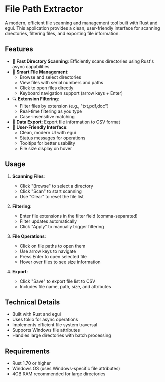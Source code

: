 # File Path Extractor

A modern, efficient file scanning and management tool built with Rust and egui. This application provides a clean, user-friendly interface for scanning directories, filtering files, and exporting file information.

## Features

- 🚀 **Fast Directory Scanning**: Efficiently scans directories using Rust's async capabilities
- 📁 **Smart File Management**: 
  - Browse and select directories
  - View files with serial numbers and paths
  - Click to open files directly
  - Keyboard navigation support (arrow keys + Enter)
- 🔍 **Extension Filtering**: 
  - Filter files by extension (e.g., "txt,pdf,doc")
  - Real-time filtering as you type
  - Case-insensitive matching
- 💾 **Data Export**: Export file information to CSV format
- 🎯 **User-Friendly Interface**:
  - Clean, modern UI with egui
  - Status messages for operations
  - Tooltips for better usability
  - File size display on hover

## Usage

1. **Scanning Files**:
   - Click "Browse" to select a directory
   - Click "Scan" to start scanning
   - Use "Clear" to reset the file list

2. **Filtering**:
   - Enter file extensions in the filter field (comma-separated)
   - Filter updates automatically
   - Click "Apply" to manually trigger filtering

3. **File Operations**:
   - Click on file paths to open them
   - Use arrow keys to navigate
   - Press Enter to open selected file
   - Hover over files to see size information

4. **Export**:
   - Click "Save" to export file list to CSV
   - Includes file name, path, size, and attributes

## Technical Details

- Built with Rust and egui
- Uses tokio for async operations
- Implements efficient file system traversal
- Supports Windows file attributes
- Handles large directories with batch processing

## Requirements

- Rust 1.70 or higher
- Windows OS (uses Windows-specific file attributes)
- 4GB RAM recommended for large directories 